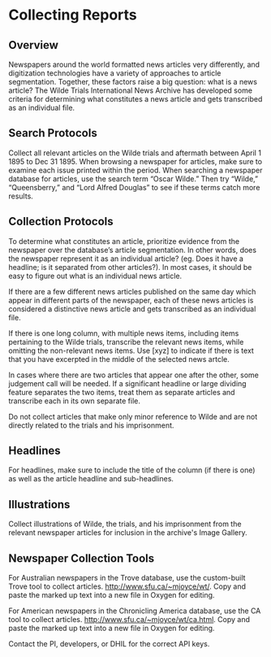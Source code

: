 # Collecting Reports

## Overview
Newspapers around the world formatted news articles very differently, and digitization technologies have a variety of approaches to article segmentation. Together, these factors raise a big question: what is a news article? The Wilde Trials International News Archive has developed some criteria for determining what constitutes a news article and gets transcribed as an individual file.

## Search Protocols
Collect all relevant articles on the Wilde trials and aftermath between April 1 1895 to Dec 31 1895. When browsing a newspaper for articles, make sure to examine each issue printed within the period. When searching a newspaper database for articles, use the search term “Oscar Wilde.” Then try “Wilde,” “Queensberry,” and “Lord Alfred Douglas” to see if these terms catch more results.

## Collection Protocols
To determine what constitutes an article, prioritize evidence from the newspaper over the database’s article segmentation. In other words, does the newspaper represent it as an individual article? (eg. Does it have a headline; is it separated from other articles?). In most cases, it should be easy to figure out what is an individual news article.

If there are a few different news articles published on the same day which appear in different parts of the newspaper, each of these news articles is considered a distinctive news article and gets transcribed as an individual file.

If there is one long column, with multiple news items, including items pertaining to the Wilde trials, transcribe the relevant news items, while omitting the non-relevant news items. Use [xyz] to indicate if there is text that you have excerpted in the middle of the selected news artcle. 

In cases where there are two articles that appear one after the other, some judgement call will be needed. If a significant headline or large dividing feature separates the two items, treat them as separate articles and transcribe each in its own separate file.
 
Do not collect articles that make only minor reference to Wilde and are not directly related to the trials and his imprisonment. 

## Headlines
For headlines, make sure to include the title of the column (if there is one) as well as the article headline and sub-headlines. 

## Illustrations 

Collect illustrations of Wilde, the trials, and his imprisonment from the relevant newspaper articles for inclusion in the archive's Image Gallery. 


## Newspaper Collection Tools

For Australian newspapers in the Trove database, use the custom-built Trove tool to collect articles. http://www.sfu.ca/~mjoyce/wt/. Copy and paste the marked up text into a new file in Oxygen for editing. 

For American newspapers in the Chronicling America database, use the CA tool to collect articles. http://www.sfu.ca/~mjoyce/wt/ca.html. Copy and paste the marked up text into a new file in Oxygen for editing. 

Contact the PI, developers, or DHIL for the correct API keys.

